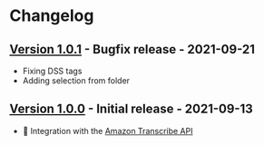 # Changelog
## [Version 1.0.1](https://github.com/dataiku/dss-plugin-amazon-transcribe/releases/tag/v1.0.1) - Bugfix release - 2021-09-21
- Fixing DSS tags
- Adding selection from folder

## [Version 1.0.0](https://github.com/dataiku/dss-plugin-amazon-transcribe/releases/tag/v1.0.0) - Initial release - 2021-09-13
- 🚀 Integration with the [Amazon Transcribe API](https://aws.amazon.com/transcribe/)